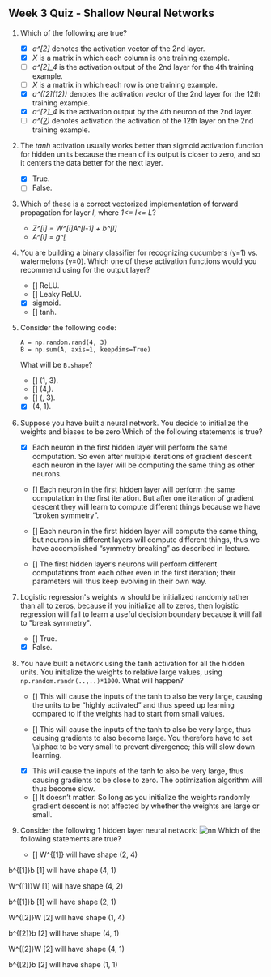 ## Week 3 Quiz - Shallow Neural Networks

1. Which of the following are true?

    - [x] *a^[2]* denotes the activation vector of the 2nd layer.
    - [x] *X* is a matrix in which each column is one training example.
    - [ ] *a^[2]\_4* is the activation output of the 2nd layer for the 4th training
      example.
    - [ ] *X* is a matrix in which each row is one training example.
    - [x] *a^([2]\(12))* denotes the activation vector of the 2nd layer for the
      12th training example.
    - [x] *a^[2]\_4* is the activation output by the 4th neuron of the 2nd layer.
    - [ ] *a^([2](12))* denotes activation the activation of the 12th layer on the
      2nd training example.

2. The *tanh* activation usually works better than sigmoid activation function
for hidden units because the mean of its output is closer to zero, and so it
centers the data better for the next layer.

   - [x] True.
   - [ ] False.

3. Which of these is a correct vectorized implementation of forward propagation
for layer *l*, where *1<= l<= L*?

   - *Z^[l] = W^[l]A^[l-1] + b^[l]*
   - *A^[l] = g^[l](Z^[l])*

4. You are building a binary classifier for recognizing cucumbers (y=1) vs.
watermelons (y=0). Which one of these activation functions would you
recommend using for the output layer?

   - [] ReLU.
   - [] Leaky ReLU.
   - [x] sigmoid.
   - [] tanh.

5. Consider the following code:

    ```python3
    A = np.random.rand(4, 3)
    B = np.sum(A, axis=1, keepdims=True)
    ```

    What will be `B.shape`?

    - [] (1, 3).
    - [] (4,).
    - [] (, 3).
    - [x] (4, 1).

6. Suppose you have built a neural network. You decide to initialize the weights
and biases to be zero Which of the following statements is true?

    - [x] Each neuron in the first hidden layer will perform the same
      computation. So even after multiple iterations of gradient descent each
      neuron in the layer will be computing the same thing as other neurons.

    - [] Each neuron in the first hidden layer will perform the same computation
      in the first iteration. But after one iteration of gradient descent they
      will learn to compute different things because we have “broken symmetry”.

    - [] Each neuron in the first hidden layer will compute the same thing, but
      neurons in different layers will compute different things, thus we have
      accomplished “symmetry breaking” as described in lecture.

    - [] The first hidden layer’s neurons will perform different computations
      from each other even in the first iteration; their parameters will thus
      keep evolving in their own way.

7. Logistic regression's weights *w* should be initialized randomly rather than
all to zeros, because if you initialize all to zeros, then logistic
regression will fail to learn a useful decision boundary because it will fail
to "break symmetry".

   - [] True.
   - [x] False.

8. You have built a network using the tanh activation for all the hidden units.
You initialize the weights to relative large values, using
`np.random.randn(..,..)*1000`. What will happen?

    - [] This will cause the inputs of the tanh to also be very large, causing
      the units to be “highly activated” and thus speed up learning compared to
      if the weights had to start from small values.

    - [] This will cause the inputs of the tanh to also be very large, thus
      causing gradients to also become large. You therefore have to set \alphaα
      to be very small to prevent divergence; this will slow down learning.

    - [x] This will cause the inputs of the tanh to also be very large, thus
      causing gradients to be close to zero. The optimization algorithm will
      thus become slow.

    - [] It doesn’t matter. So long as you initialize the weights randomly
      gradient descent is not affected by whether the weights are large or
      small.

9. Consider the following 1 hidden layer neural network:
![nn](https://d3c33hcgiwev3.cloudfront.net/imageAssetProxy.v1/svogd3rcEeeA3RJRlG3Uqg_76207ca9fa3c209fbf43892870e5338f_1layer.png?expiry=1604707200000&hmac=eC41lh-IZBbAop67OSzWgyEVHTn6nprVux6dKUJqw8w)
Which of the following statements are true?


    - [] W^{[1]} will have shape (2, 4)


b^{[1]}b 
[1]
  will have shape (4, 1)


W^{[1]}W 
[1]
  will have shape (4, 2)


b^{[1]}b 
[1]
  will have shape (2, 1)


W^{[2]}W 
[2]
  will have shape (1, 4)


b^{[2]}b 
[2]
  will have shape (4, 1)


W^{[2]}W 
[2]
  will have shape (4, 1)


b^{[2]}b 
[2]
  will have shape (1, 1)


